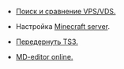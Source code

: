 - [Поиск и сравнение VPS/VDS.](https://poiskvps.ru/)

- Настройка [Minecraft server](https://www.hostinger.com/tutorials/how-to-setup-minecraft-server).

- [Передернуть TS3.](https://myteamspeak.ru/threads/kak-mozhno-vosstanovit-token-i-parol-serveradmin.159/)

- [MD-editor online.](https://pandao.github.io/editor.md/en.html)

